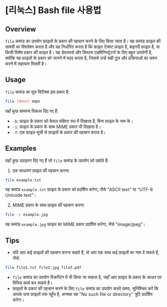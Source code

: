 # [리눅스] Bash file 사용법

## Overview
`file` कमांड का उपयोग फ़ाइलों के प्रकार की पहचान करने के लिए किया जाता है। यह कमांड फ़ाइल की सामग्री का विश्लेषण करता है और यह निर्धारित करता है कि फ़ाइल टेक्स्ट फ़ाइल है, बाइनरी फ़ाइल है, या किसी विशेष प्रकार की फ़ाइल है। यह डेवलपर्स और सिस्टम एडमिनिस्ट्रेटरों के लिए बहुत उपयोगी है, क्योंकि यह फ़ाइलों के प्रकार को जानने में मदद करता है, जिससे उन्हें सही टूल और प्रक्रियाओं का चयन करने में सहायता मिलती है।

## Usage
`file` कमांड का मूल सिंटैक्स इस प्रकार है:

```bash
file [विकल्प] फ़ाइल
```

यहाँ कुछ सामान्य विकल्प दिए गए हैं:

- `-b`: फ़ाइल के प्रकार को केवल संक्षिप्त रूप में दिखाता है, बिना फ़ाइल के नाम के।
- `-i`: फ़ाइल के प्रकार के साथ MIME प्रकार भी दिखाता है।
- `-f`: एक फ़ाइल सूची से फ़ाइलों के प्रकार की पहचान करता है।

## Examples
यहाँ कुछ उदाहरण दिए गए हैं जो `file` कमांड के उपयोग को दर्शाते हैं:

1. एक साधारण फ़ाइल की पहचान करना:

```bash
file example.txt
```
यह कमांड `example.txt` फ़ाइल के प्रकार को प्रदर्शित करेगा, जैसे "ASCII text" या "UTF-8 Unicode text"।

2. MIME प्रकार के साथ फ़ाइल की पहचान करना:

```bash
file -i example.jpg
```
यह कमांड `example.jpg` फ़ाइल का MIME प्रकार प्रदर्शित करेगा, जैसे "image/jpeg"।

## Tips
- यदि आप कई फ़ाइलों की पहचान करना चाहते हैं, तो आप एक साथ कई फ़ाइलों का नाम दे सकते हैं, जैसे:

```bash
file file1.txt file2.jpg file3.pdf
```

- `file` कमांड का उपयोग स्क्रिप्टिंग में भी किया जा सकता है, जहाँ आप फ़ाइल के प्रकार के आधार पर विभिन्न कार्य कर सकते हैं।
- फ़ाइलों के प्रकार की पहचान करने के लिए `file` कमांड का उपयोग करते समय, सुनिश्चित करें कि आपके पास फ़ाइलों तक पहुँच है, अन्यथा यह "No such file or directory" त्रुटि प्रदर्शित करेगा।
